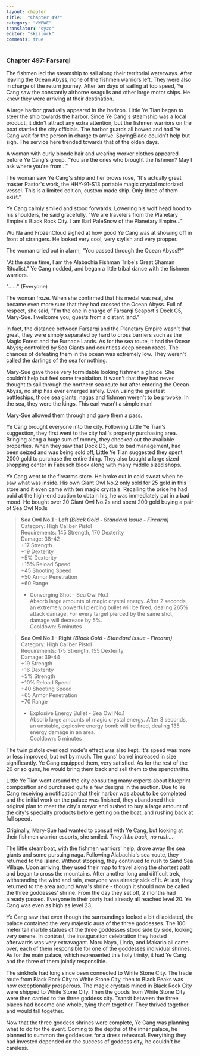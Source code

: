 ```yaml
---
layout: chapter
title:  "Chapter 497"
category: "VWPWE"
translator: "syzc"
editor: "skizlock"
comments: true
---
```


### Chapter 497: Farsarqi

The fishmen led the steamship to sail along their territorial waterways. After leaving the Ocean Abyss, none of the fishmen warriors left. They were also in charge of the return journey. After ten days of sailing at top speed, Ye Cang saw the constantly airborne seagulls and other large motor ships. He knew they were arriving at their destination.

A large harbor gradually appeared in the horizon. Little Ye Tian began to steer the ship towards the harbor. Since Ye Cang's steamship was a local product, it didn't attract any extra attention, but the fishmen warriors on the boat startled the city officials. The harbor guards all bowed and had Ye Cang wait for the person in charge to arrive. SpyingBlade couldn't help but sigh. The service here trended towards that of the olden days.

A woman with curly blonde hair and wearing worker clothes appeared before Ye Cang's group. "You are the ones who brought the fishmen? May I ask where you're from..."

The woman saw Ye Cang's ship and her brows rose, "It's actually great master Pastor's work, the HHY-91-S13 portable magic crystal motorized vessel. This is a limited edition, custom made ship. Only three of them exist."

Ye Cang calmly smiled and stood forwards. Lowering his wolf head hood to his shoulders, he said gracefully, "We are travelers from the Planetary Empire's Black Rock City. I am Earl PaleSnow of the Planetary Empire..."

Wu Na and FrozenCloud sighed at how good Ye Cang was at showing off in front of strangers. He looked very cool, very stylish and very propper.

The woman cried out in alarm, "You passed through the Ocean Abyss!?"

"At the same time, I am the Alabachia Fishman Tribe's Great Shaman Ritualist." Ye Cang nodded, and began a little tribal dance with the fishmen warriors.

"......" (Everyone)

The woman froze. When she confirmed that his medal was real, she became even more sure that they had crossed the Ocean Abyss. Full of respect, she said, "I'm the one in charge of Farsarqi Seaport's Dock C5, Mary-Sue. I welcome you, guests from a distant land."

In fact, the distance between Farsarqi and the Planetary Empire wasn't that great, they were simply separated by hard to cross barriers such as the Magic Forest and the Furnace Lands. As for the sea route, it had the Ocean Abyss; controlled by Sea Giants and countless deep ocean races. The chances of defeating them in the ocean was extremely low. They weren't called the darlings of the sea for nothing.

Mary-Sue gave those very formidable looking fishmen a glance. She couldn't help but feel some trepidation. It wasn't that they had never thought to sail through the northern sea route but after entering the Ocean Abyss, no ship has ever emerged safely. Even using the greatest battleships, those sea giants, nagas and fishmen weren't to be provoke. In the sea, they were the kings. This earl wasn't a simple man!

Mary-Sue allowed them through and gave them a pass.

Ye Cang brought everyone into the city. Following Little Ye Tian's suggestion, they first went to the city hall's property purchasing area. Bringing along a huge sum of money, they checked out the available properties. When they saw that Dock D3, due to bad management, had been seized and was being sold off, Little Ye Tian suggested they spent 2000 gold to purchase the entire thing. They also bought a large sized shopping center in Fabusch block along with many middle sized shops.

Ye Cang went to the firearms store. He broke out in cold sweat when he saw what was inside. His own Giant Owl No.2 only sold for 25 gold in this store and it even came with ten magic crystals. Recalling the price he had paid at the high-end auction to obtain his, he was immediately put in a bad mood. He bought over 20 Giant Owl No.2s and spent 200 gold buying a pair of Sea Owl No.1s

>**Sea Owl No.1 - Left *(Black Gold - Standard Issue - Firearm)***  
Category: High Caliber Pistol  
Requirements: 145 Strength, 170 Dexterity  
Damage: 38-42  
+17 Strength  
+19 Dexterity  
+5% Dexterity  
+15% Reload Speed  
+45 Shooting Speed  
+50 Armor Penetration  
+60 Range  
>- Converging Shot - Sea Owl No.1  
   Absorb large amounts of magic crystal energy. After 2 seconds, an extremely powerful piercing bullet will be fired, dealing 265% attack damage. For every target pierced by the same shot, damage will decrease by 5%.  
   Cooldown: 5 minutes

>**Sea Owl No.1 - Right *(Black Gold - Standard Issue - Firearm)***  
Category: High Caliber Pistol  
Requirements: 175 Strength, 155 Dexterity  
Damage: 39-44  
+19 Strength  
+16 Dexterity  
+5% Strength  
+10% Reload Speed  
+40 Shooting Speed  
+65 Armor Penetration  
+70 Range  
>- Explosive Energy Bullet - Sea Owl No.1  
   Absorb large amounts of magic crystal energy. After 3 seconds, an unstable, explosive energy bomb will be fired, dealing 135 energy damage in an area.  
   Cooldown: 5 minutes

The twin pistols overload mode's effect was also kept. It's speed was more or less improved, but not by much. The guns' barrel increased in size significantly. Ye Cang equipped them, very satisfied. As for the rest of the 20 or so guns, he would bring them back and sell them to the spendthrifts.

Little Ye Tian went around the city consulting many experts about blueprint composition and purchased quite a few designs in the auction. Due to Ye Cang receiving a notification that their harbor was about to be completed and the initial work on the palace was finished, they abandoned their original plan to meet the city's mayor and rushed to buy a large amount of the city's specialty products before getting on the boat, and rushing back at full speed.

Originally, Mary-Sue had wanted to consult with Ye Cang, but looking at their fishmen warrior escorts, she smiled. *They'll be back, no rush...*

The little steamboat, with the fishmen warriors' help, drove away the sea giants and some pursuing naga. Following Alabachia's sea-route, they returned to the island. Without stopping, they continued to rush to Sand Sea Village. Upon arriving, they used their map to travel along the shortest path and began to cross the mountains. After another long and difficult trek, withstanding the wind and rain, everyone was already sick of it. At last, they returned to the area around Anya's shrine - though it should now be called the three goddesses' shrine. From the day they set off, 2 months had already passed. Everyone in their party had already all reached level 20. Ye Cang was even as high as level 23.

Ye Cang saw that even though the surroundings looked a bit dilapidated, the palace contained the very majestic aura of the three goddesses. The 100 meter tall marble statues of the three goddesses stood side by side, looking very serene. In contrast, the inauguration celebration they hosted afterwards was very extravagant. Maru Naya, Linda, and Makarlo all came over, each of them responsible for one of the goddesses individual shrines. As for the main palace, which represented this holy trinity, it had Ye Cang and the three of them jointly responsible.

The sinkhole had long since been connected to White Stone City. The trade route from Black Rock City to White Stone City, then to Black Peaks was now exceptionally prosperous. The magic crystals mined in Black Rock City were shipped to White Stone City. Then the goods from White Stone City were then carried to the three goddess city. Transit between the three places had become one whole, tying them together. They thrived together and would fall together.

Now that the three goddess shrines were complete, Ye Cang was planning what to do for the event. Coming to the depths of the inner palace, he planned to summon the goddesses for a dress rehearsal. Everything they had invested depended on the success of goddess city, he couldn't be careless.
